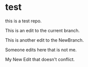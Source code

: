 # test

this is a test repo.

This is an edit to the current branch.

This is another edit to the NewBranch.

Someone edits here that is not me.

My New Edit that doesn't conflict.
